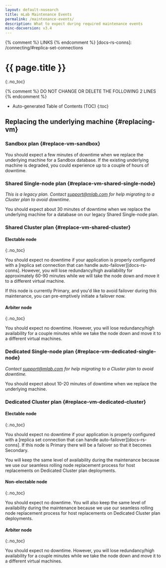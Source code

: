 ```yaml
---
layout: default-nosearch
title: mLab Maintenance Events
permalink: /maintenance-events/
description: What to expect during required maintenance events
minc-docversion: v3.4
---
```


{% comment %} LINKS {% endcomment %}
[docs-rs-conns]:  /connecting/#replica-set-connections

# {{ page.title }}
{:.no_toc}

{% comment %} DO NOT CHANGE OR DELETE THE FOLLOWING 2 LINES {% endcomment %}
* Auto-generated Table of Contents (TOC)
{:toc}


## Replacing the underlying machine {#replacing-vm}

### Sandbox plan {#replace-vm-sandbox}

You should expect a few minutes of downtime when we replace the underlying machine for a Sandbox database.  If the existing underlying machine is degraded, you could experience up to a couple of hours of downtime.

### Shared Single-node plan {#replace-vm-shared-single-node}

*This is a legacy plan. Contact support@mlab.com for help migrating to a Cluster plan to avoid downtime.*

You should expect about 30 minutes of downtime when we replace the underlying machine for a database on our legacy Shared Single-node plan.

### Shared Cluster plan {#replace-vm-shared-cluster}

#### Electable node
{:.no_toc}

You should expect no downtime if your application is properly configured with a [replica set connection that can handle auto-failover][docs-rs-conns].  However, you will lose redundancy/high availability for approximately 60-90 minutes while we will take the node down and move it to a different virtual machine.

If this node is currently Primary, and you'd like to avoid failover during this maintenance, you can pre-emptively initiate a failover now.

#### Arbiter node
{:.no_toc}

You should expect no downtime. However, you will lose redundancy/high availability for a couple minutes while we take the node down and move it to a different virtual machines.

### Dedicated Single-node plan {#replace-vm-dedicated-single-node}

*Contact support@mlab.com for help migrating to a Cluster plan to avoid downtime.*

You should expect about 10-20 minutes of downtime when we replace the underlying machine.

### Dedicated Cluster plan {#replace-vm-dedicated-cluster}

#### Electable node
{:.no_toc}

You should expect no downtime if your application is properly configured with a [replica set connection that can handle auto-failover][docs-rs-conns]. If this node is Primary there will be a failover so that it becomes Secondary.

You will keep the same level of availability during the maintenance because we use our seamless rolling node replacement process for host replacements on Dedicated Cluster plan deployments.

#### Non-electable node
{:.no_toc}

You should expect no downtime.  You will also keep the same level of availability during the maintenance because we use our seamless rolling node replacement process for host replacements on Dedicated Cluster plan deployments.

#### Arbiter node
{:.no_toc}

You should expect no downtime. However, you will lose redundancy/high availability for a couple minutes while we take the node down and move it to a different virtual machines.























